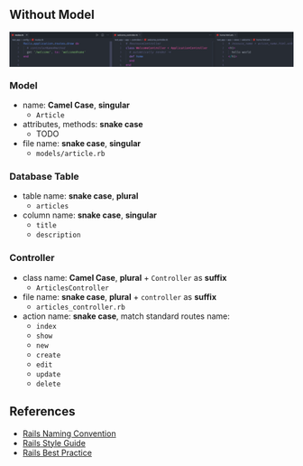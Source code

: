 ## Without Model

<p align="center"><img style="display: block; width: 600px; margin: 0 auto;" src=img/2020-06-06-16-48-39.png alt="no image found"></p>

### Model
- name: **Camel Case**, **singular**
  - `Article`
- attributes, methods: **snake case**
  - TODO
- file name: **snake case**, **singular**
  - `models/article.rb`

### Database Table
- table name: **snake case**, **plural**
  - `articles`
- column name: **snake case**, **singular**
  - `title`
  - `description`

### Controller
- class name: **Camel Case**, **plural** + `Controller` as **suffix**
  - `ArticlesController`
- file name: **snake case**, **plural** + `controller` as **suffix**
  - `articles_controller.rb`
- action name: **snake case**, match standard routes name:
  - `index`
  - `show`
  - `new`
  - `create`
  - `edit`
  - `update`
  - `delete`

## References
- [Rails Naming Convention](https://gist.github.com/iangreenleaf/b206d09c587e8fc6399e)
- [Rails Style Guide](https://github.com/JuanitoFatas/rails-style-guide/blob/master/README-zhCN.md)
- [Rails Best Practice](https://rails-bestpractices.com/)